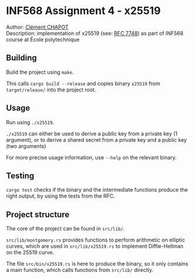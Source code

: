 # INF568 Assignment 4 - x25519

Author: [Clément CHAPOT](mailto:clement.chapot@polytechnique.edu) <br>
Description: implementation of x25519 (see: [RFC 7748](https://datatracker.ietf.org/doc/html/rfc8439)) as part of INF568 course at École polytechnique

## Building

Build the project using `make`.

This calls `cargo build --release` and copies binary `x25519` from `target/release/` into the project root.

## Usage

Run using `./x25519`.

`./x25519` can either be used to derive a public key from a private key (1 argument), or to derive a shared secret from a private key and a public key (two arguments)

For more precise usage information, use `--help` on the relevant binary.

## Testing

`cargo test` checks if the binary and the intermediate functions produce the right output, by using the tests from the RFC.

## Project structure

The core of the project can be found in `src/lib/`.

`src/lib/montgomery.rs` provides functions to perform arithmetic on elliptic curves, which are used in `src/lib/x25519.rs` to implement Diffie-Hellman on the 25519 curve.

The file `src/bin/x25519.rs` is here to produce the binary, so it only contains a main function, which calls functions from `src/lib/` directly.

